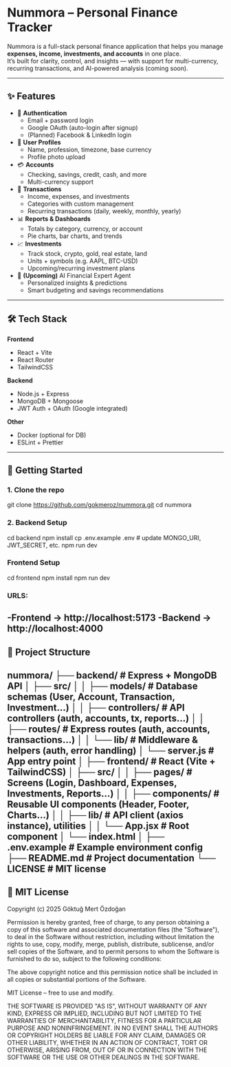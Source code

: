 # Nummora – Personal Finance Tracker

Nummora is a full-stack personal finance application that helps you manage **expenses, income, investments, and accounts** in one place.  
It’s built for clarity, control, and insights — with support for multi-currency, recurring transactions, and AI-powered analysis (coming soon).

---

## ✨ Features

- 🔑 **Authentication**
  - Email + password login
  - Google OAuth (auto-login after signup)
  - (Planned) Facebook & LinkedIn login
- 👤 **User Profiles**
  - Name, profession, timezone, base currency
  - Profile photo upload
- 💳 **Accounts**
  - Checking, savings, credit, cash, and more
  - Multi-currency support
- 💸 **Transactions**
  - Income, expenses, and investments
  - Categories with custom management
  - Recurring transactions (daily, weekly, monthly, yearly)
- 📊 **Reports & Dashboards**
  - Totals by category, currency, or account
  - Pie charts, bar charts, and trends
- 📈 **Investments**
  - Track stock, crypto, gold, real estate, land
  - Units + symbols (e.g. AAPL, BTC-USD)
  - Upcoming/recurring investment plans
- 🔮 **(Upcoming)** AI Financial Expert Agent
  - Personalized insights & predictions
  - Smart budgeting and savings recommendations

---

## 🛠️ Tech Stack

**Frontend**
- React + Vite  
- React Router  
- TailwindCSS  

**Backend**
- Node.js + Express  
- MongoDB + Mongoose  
- JWT Auth + OAuth (Google integrated)  

**Other**
- Docker (optional for DB)  
- ESLint + Prettier  

---

## 🚀 Getting Started

### 1. Clone the repo
git clone https://github.com/gokmeroz/nummora.git
cd nummora
### 2. Backend Setup
cd backend
npm install
cp .env.example .env   # update MONGO_URI, JWT_SECRET, etc.
npm run dev
### Frontend Setup
cd frontend
npm install
npm run dev
### URLS:
-**Frontend** → http://localhost:5173
-**Backend** → http://localhost:4000
---
## 📂 Project Structure
nummora/
├── backend/ # Express + MongoDB API
│ ├── src/
│ │ ├── models/ # Database schemas (User, Account, Transaction, Investment…)
│ │ ├── controllers/ # API controllers (auth, accounts, tx, reports…)
│ │ ├── routes/ # Express routes (auth, accounts, transactions…)
│ │ └── lib/ # Middleware & helpers (auth, error handling)
│ └── server.js # App entry point
│
├── frontend/ # React (Vite + TailwindCSS)
│ ├── src/
│ │ ├── pages/ # Screens (Login, Dashboard, Expenses, Investments, Reports…)
│ │ ├── components/ # Reusable UI components (Header, Footer, Charts…)
│ │ ├── lib/ # API client (axios instance), utilities
│ │ └── App.jsx # Root component
│ └── index.html
│
├── .env.example # Example environment config
├── README.md # Project documentation
└── LICENSE # MIT license
---
## 📜 MIT License

Copyright (c) 2025 Göktuğ Mert Özdoğan

Permission is hereby granted, free of charge, to any person obtaining a copy
of this software and associated documentation files (the "Software"), to deal
in the Software without restriction, including without limitation the rights
to use, copy, modify, merge, publish, distribute, sublicense, and/or sell
copies of the Software, and to permit persons to whom the Software is
furnished to do so, subject to the following conditions:

The above copyright notice and this permission notice shall be included in all
copies or substantial portions of the Software.

MIT License – free to use and modify.

THE SOFTWARE IS PROVIDED "AS IS", WITHOUT WARRANTY OF ANY KIND, EXPRESS OR
IMPLIED, INCLUDING BUT NOT LIMITED TO THE WARRANTIES OF MERCHANTABILITY,
FITNESS FOR A PARTICULAR PURPOSE AND NONINFRINGEMENT. IN NO EVENT SHALL THE
AUTHORS OR COPYRIGHT HOLDERS BE LIABLE FOR ANY CLAIM, DAMAGES OR OTHER
LIABILITY, WHETHER IN AN ACTION OF CONTRACT, TORT OR OTHERWISE, ARISING FROM,
OUT OF OR IN CONNECTION WITH THE SOFTWARE OR THE USE OR OTHER DEALINGS IN THE
SOFTWARE.
